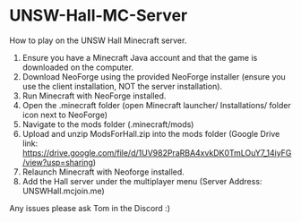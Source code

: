 # UNSW-Hall-MC-Server
How to play on the UNSW Hall Minecraft server.

1. Ensure you have a Minecraft Java account and that the game is downloaded on the computer.
2. Download NeoForge using the provided NeoForge installer (ensure you use the client installation, NOT the server installation).
3. Run Minecraft with NeoForge installed.
4. Open the .minecraft folder (open Minecraft launcher/ Installations/ folder icon next to NeoForge)
5. Navigate to the mods folder (.minecraft/mods)
6. Upload and unzip ModsForHall.zip into the mods folder (Google Drive link: https://drive.google.com/file/d/1UV982PraRBA4xvkDK0TmLOuY7_14iyFG/view?usp=sharing)
7. Relaunch Minecraft with Neoforge installed.
8. Add the Hall server under the multiplayer menu (Server Address: UNSWHall.mcjoin.me)

Any issues please ask Tom in the Discord :)
